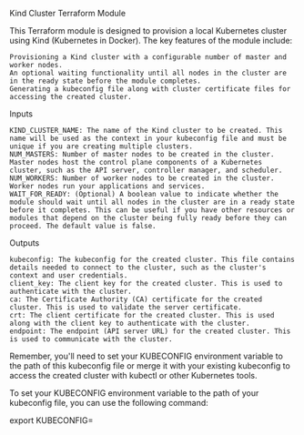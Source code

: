 Kind Cluster Terraform Module

This Terraform module is designed to provision a local Kubernetes cluster using Kind (Kubernetes in Docker). The key features of the module include:

    Provisioning a Kind cluster with a configurable number of master and worker nodes.
    An optional waiting functionality until all nodes in the cluster are in the ready state before the module completes.
    Generating a kubeconfig file along with cluster certificate files for accessing the created cluster.

Inputs

    KIND_CLUSTER_NAME: The name of the Kind cluster to be created. This name will be used as the context in your kubeconfig file and must be unique if you are creating multiple clusters.
    NUM_MASTERS: Number of master nodes to be created in the cluster. Master nodes host the control plane components of a Kubernetes cluster, such as the API server, controller manager, and scheduler.
    NUM_WORKERS: Number of worker nodes to be created in the cluster. Worker nodes run your applications and services.
    WAIT_FOR_READY: (Optional) A boolean value to indicate whether the module should wait until all nodes in the cluster are in a ready state before it completes. This can be useful if you have other resources or modules that depend on the cluster being fully ready before they can proceed. The default value is false.

Outputs

    kubeconfig: The kubeconfig for the created cluster. This file contains details needed to connect to the cluster, such as the cluster's context and user credentials.
    client_key: The client key for the created cluster. This is used to authenticate with the cluster.
    ca: The Certificate Authority (CA) certificate for the created cluster. This is used to validate the server certificate.
    crt: The client certificate for the created cluster. This is used along with the client key to authenticate with the cluster.
    endpoint: The endpoint (API server URL) for the created cluster. This is used to communicate with the cluster.

Remember, you'll need to set your KUBECONFIG environment variable to the path of this kubeconfig file or merge it with your existing kubeconfig to access the created cluster with kubectl or other Kubernetes tools.

To set your KUBECONFIG environment variable to the path of your kubeconfig file, you can use the following command:

export KUBECONFIG=<path-to-your-kubeconfig-file>
